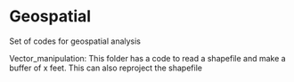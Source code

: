 # Geospatial
Set of codes for geospatial analysis


Vector_manipulation: This folder has a code to read a shapefile and make a buffer of x feet. This can also reproject the shapefile
